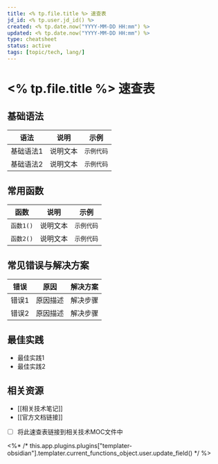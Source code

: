 ```yaml
---
title: <% tp.file.title %> 速查表
jd_id: <% tp.user.jd_id() %>
created: <% tp.date.now("YYYY-MM-DD HH:mm") %>
updated: <% tp.date.now("YYYY-MM-DD HH:mm") %>
type: cheatsheet
status: active
tags: [topic/tech, lang/]
---
```


# <% tp.file.title %> 速查表

## 基础语法

| 语法 | 说明 | 示例 |
|------|------|------|
| 基础语法1 | 说明文本 | `示例代码` |
| 基础语法2 | 说明文本 | `示例代码` |

## 常用函数

| 函数 | 说明 | 示例 |
|------|------|------|
| `函数1()` | 说明文本 | `示例代码` |
| `函数2()` | 说明文本 | `示例代码` |

## 常见错误与解决方案

| 错误 | 原因 | 解决方案 |
|------|------|----------|
| 错误1 | 原因描述 | 解决步骤 |
| 错误2 | 原因描述 | 解决步骤 |

## 最佳实践

- 最佳实践1
- 最佳实践2

## 相关资源

- [[相关技术笔记]]
- [[官方文档链接]]
- [ ] 将此速查表链接到相关技术MOC文件中

<%* /* this.app.plugins.plugins["templater-obsidian"].templater.current_functions_object.user.update_field() */ %> 